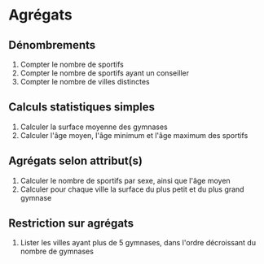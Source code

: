 # Agrégats

## Dénombrements

1. Compter le nombre de sportifs
1. Compter le nombre de sportifs ayant un conseiller
1. Compter le nombre de villes distinctes

## Calculs statistiques simples

1. Calculer la surface moyenne des gymnases
1. Calculer l'âge moyen, l'âge minimum et l'âge maximum des sportifs

## Agrégats selon attribut(s)

1. Calculer le nombre de sportifs par sexe, ainsi que l'âge moyen
1. Calculer pour chaque ville la surface du plus petit et du plus grand gymnase

## Restriction sur agrégats

1. Lister les villes ayant plus de 5 gymnases, dans l'ordre décroissant du nombre de gymnases



